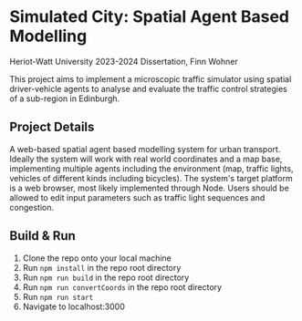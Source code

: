 # Simulated City: Spatial Agent Based Modelling
Heriot-Watt University 2023-2024 Dissertation, Finn Wohner

This project aims to implement a microscopic traffic simulator using spatial driver-vehicle agents to analyse and evaluate the traffic control strategies of a sub-region in Edinburgh.

## Project Details

A web-based spatial agent based modelling system for urban transport. Ideally the system will work with real world coordinates and a map base, implementing multiple agents including the environment (map, traffic lights, vehicles of different kinds including bicycles). The system's target platform is a web browser, most likely implemented through Node. Users should be allowed to edit input parameters such as traffic light sequences and congestion. 

## Build & Run

1. Clone the repo onto your local machine
2. Run `npm install` in the repo root directory
3. Run `npm run build` in the repo root directory
4. Run `npm run convertCoords` in the repo root directory
5. Run `npm run start`
6. Navigate to localhost:3000